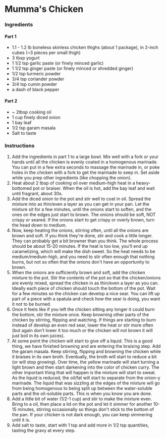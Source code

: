 # Mumma's Chicken

### Ingredients
#### Part 1
* 1.1 - 1.2 lb boneless skinless chicken thighs (about 1 package), in 2-inch cubes (~3 pieces per small thigh)
* 3 tbsp yogurt
* 1 1/2 tsp garlic paste (or finely minced garlic)
* 1 1/2 tsp ginger paste (or finely minced or shredded ginger)
* 1/2 tsp turmeric powder
* 3/4 tsp coriander powder
* 3/4 tsp cumin powder
* a dash of black pepper

#### Part 2
* ~ 2tbsp cooking oil
* 1 cup finely diced onion
* 1 bay leaf
* 1/2 tsp garam masala
* Salt to taste

### Instructions
1. Add the ingredients in part 1 to a large bowl. Mix well with a fork or your hands until all the chicken is evenly coated in a homogenous marinade. You can put in a few extra seconds to massage the marinade in, or poke holes in the chicken with a fork to get the marinade to seep in. Set aside while you prep other ingredients (like chopping the onion). 
2. Heat about 2 tbsp of cooking oil over medium-high heat in a heavy-bottomed pot or braiser. When the oil is hot, add the bay leaf and wait until fragrant, about 30s.
3. Add the diced onion to the pot and stir well to coat in oil. Spread the mixture into as thin/even a layer as you can get in your pan. Let the mixture sit for a few minutes, until the onions start to soften, and the ones on the edges just start to brown. The onions should be soft, NOT crispy or seared. If the onions start to get crispy or overly brown, turn the head down to medium. 
4. Now, keep heating the onions, stirring often, until all the onions are brown and soft. If you think they're done, stir and cook a little longer. They can probably get a bit browner than you think. The whole process should be about 15-20 minutes. If the heat is too low, you'll end up caramelizing, which will make the dish sweet. So the heat needs to be medium/medium-high, and you need to stir often enough that nothing burns, but not so often that the onions don't have an opportunity to brown.
5. When the onions are sufficiently brown and soft, add the chicken mixture to the pot. Stir the contents of the pot so that the chicken/onions are evenly mixed, spread the chicken in as thin/even a layer as you can. Ideally each piece of chicken should touch the bottom of the pot. Wait for a few minutes so the chicken can develop a nice sear. You can lift up part of a piece with a spatula and check how the sear is doing, you want it not to be burned.
6. Once it feels like if you left the chicken sitting any longer it could burn the bottom, stir the mixture once. Keep browning other parts of the chicken by stirring, flipping and watching. If things are starting to burn instead of develop an even red sear, lower the heat or stir more often (but again don't lower it too much or the chicken will not brown it will just boil in its own juices). 
7. At some point the chicken will start to give off a liquid. This is a good thing, we have finished browning and are entering the braising step. Add the garam masala. Keep stirring, flipping and browning the chicken while it braises in its own broth. Eventually, the broth will start to reduce a bit (or will stop growing). Over time, the yellow marinade will start turning a light brown and then start darkening into the color of chicken curry. The other important thing that will happen is  the mixture will start to sweat. As the liquid is reduced, the oil/fat will start to separate from the onion-y marinade. The liquid that was sizzling at the edges of the mixture will go from being homogenous to being split up between the water-soluble parts and the oil-soluble parts. This is when you know you are done. 
8. Add a little bit of water (1/2-1 cup) and stir to make the mixture even. Bring to a oil, then place a lid on the pot and let it simmer for another 10-15 minutes, stirring occasionally so things don't stick to the bottom of the pan. If your chicken is not dark enough, you can keep simmering until it is.
9. Add salt to taste, start with 1 tsp and add more in 1/2 tsp quantities, tasting the gravy at every step.
